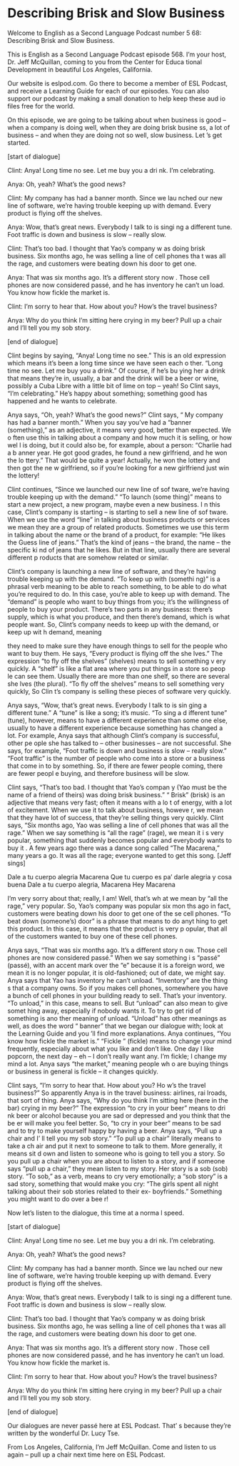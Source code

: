 # Describing Brisk and Slow Business

Welcome to English as a Second Language Podcast number 5 68: Describing Brisk and Slow Business.

This is English as a Second Language Podcast episode 568.  I’m your host, Dr. Jeff McQuillan, coming to you from the Center for Educa tional Development in beautiful Los Angeles, California.

Our website is eslpod.com.  Go there to become a member  of ESL Podcast, and receive a Learning Guide for each of our episodes.  You  can also support our podcast by making a small donation to help keep these aud io files free for the world.

On this episode, we are going to be talking about when  business is good – when a company is doing well, when they are doing brisk busine ss, a lot of business – and when they are doing not so well, slow business.  Let ’s get started.

[start of dialogue]

Clint:  Anya!  Long time no see.  Let me buy you a dri nk.  I’m celebrating.

Anya:  Oh, yeah?  What’s the good news?

Clint:  My company has had a banner month.  Since we lau nched our new line of software, we’re having trouble keeping up with demand.   Every product is flying off the shelves.

Anya:  Wow, that’s great news.  Everybody I talk to is singi ng a different tune. Foot traffic is down and business is slow – really slow.

Clint:  That’s too bad.  I thought that Yao’s company w as doing brisk business. Six months ago, he was selling a line of cell phones tha t was all the rage, and customers were beating down his door to get one.

Anya:  That was six months ago.  It’s a different story now .  Those cell phones are now considered passé, and he has inventory he can’t un load.  You know how fickle the market is.

Clint:  I’m sorry to hear that.  How about you?  How’s the travel business?

 Anya:  Why do you think I’m sitting here crying in my beer?   Pull up a chair and I’ll tell you my sob story.

[end of dialogue]

Clint begins by saying, “Anya!  Long time no see.”  This is an old expression which means it’s been a long time since we have seen each o ther.  “Long time no see.  Let me buy you a drink.”  Of course, if he’s bu ying her a drink that means they’re in, usually, a bar and the drink will be a  beer or wine, possibly a Cuba Libre with a little bit of lime on top – yeah!  So Clint says, “I’m celebrating.” He’s happy about something; something good has happened and he wants to celebrate.

Anya says, “Oh, yeah?  What’s the good news?”  Clint says, “ My company has had a banner month.”  When you say you’ve had a “banner  (something),” as an adjective, it means very good, better than expected.  We o ften use this in talking about a company and how much it is selling, or how wel l is doing, but it could also be, for example, about a person: “Charlie had a b anner year.  He got good grades, he found a new girlfriend, and he won the lo ttery.”  That would be quite a year!  Actually, he won the lottery and then got the ne w girlfriend, so if you’re looking for a new girlfriend just win the lottery!

Clint continues, “Since we launched our new line of sof tware, we’re having trouble keeping up with the demand.”  “To launch (some thing)” means to start a new project, a new program, maybe even a new business.  I n this case, Clint’s company is starting – is starting to sell a new line of sof tware.  When we use the word “line” in talking about business products or services we  mean they are a group of related products.  Sometimes we use this term in talking about the name or the brand of a product, for example: “He likes the  Guess line of jeans.”  That’s the kind of jeans – the brand, the name – the specific ki nd of jeans that he likes. But in that line, usually there are several different p roducts that are somehow related or similar.

Clint’s company is launching a new line of software, and they’re having trouble keeping up with the demand.  “To keep up with (somethi ng)” is a phrasal verb meaning to be able to reach something, to be able to  do what you’re required to do.  In this case, you’re able to keep up with demand.  The “demand” is people who want to buy things from you; it’s the willingness of  people to buy your product.  There’s two parts in any business: there’s supply, which is what you produce, and then there’s demand, which is what people want.  So, Clint’s company needs to keep up with the demand, or keep up wit h demand, meaning

 they need to make sure they have enough things to sell for the people who want to buy them.  He says, “Every product is flying off the she lves.”  The expression “to fly off the shelves” (shelves) means to sell something v ery quickly.  A “shelf” is like a flat area where you put things in a store so peop le can see them.  Usually there are more than one shelf, so there are several she lves (the plural).  “To fly off the shelves” means to sell something very quickly, So Clin t’s company is selling these pieces of software very quickly.

Anya says, “Wow, that’s great news.  Everybody I talk to is sin ging a different tune.”  A “tune” is like a song; it’s music.  “To sing a d ifferent tune” (tune), however, means to have a different experience than some one else, usually to have a different experience because something has changed a lot.  For example, Anya says that although Clint’s company is successful, other pe ople she has talked to – other businesses – are not successful.  She says,  for example, “Foot traffic is down and business is slow – really slow.”  “Foot traffic” is the number of people who come into a store or a business that come in to by something.  So, if there are fewer people coming, there are fewer peopl e buying, and therefore business will be slow.

Clint says, “That’s too bad.  I thought that Yao’s compan y (Yao must be the name of a friend of theirs) was doing brisk business.”  “ Brisk” (brisk) is an adjective that means very fast; often it means with a lo t of energy, with a lot of excitement.  When we use it to talk about business, howeve r, we mean that they have lot of success, that they’re selling things very quickly.  Clint says, “Six months ago, Yao was selling a line of cell phones that was all the rage.”  When we say something is “all the rage” (rage), we mean it i s very popular, something that suddenly becomes popular and everybody wants to buy it .  A few years ago there was a dance song called “The Macarena,” many years a go.  It was all the rage; everyone wanted to get this song.  [Jeff sings]

Dale a tu cuerpo alegria Macarena Que tu cuerpo es pa’ darle alegria y cosa buena Dale a tu cuerpo alegria, Macarena Hey Macarena

I’m very sorry about that; really, I am!  Well, that’s wh at we mean by “all the rage,” very popular.  So, Yao’s company was popular six mon ths ago in fact, customers were beating down his door to get one of the se cell phones.  “To beat down (someone’s) door” is a phrase that means to do anyt hing to get this product.  In this case, it means that the product is very p opular, that all of the customers wanted to buy one of these cell phones.

 Anya says, “That was six months ago.  It’s a different story n ow.  Those cell phones are now considered passé.”  When we say something i s “passé” (passé), with an accent mark over the “e” because it is a foreign  word, we mean it is no longer popular, it is old-fashioned; out of date, we might say.  Anya says that Yao has inventory he can’t unload.  “Inventory” are the thing s that a company owns. So if you makes cell phones, somewhere you have a bunch of cell phones in your building ready to sell.  That’s your inventory.  “To  unload,” in this case, means to sell.  But “unload” can also mean to give somet hing away, especially if nobody wants it.  To try to get rid of something is ano ther meaning of unload. “Unload” has other meanings as well, as does the word “ banner” that we began our dialogue with; look at the Learning Guide and you ’ll find more explanations. Anya continues, “You know how fickle the market is.”  “Fickle ” (fickle) means to change your mind frequently, especially about what you like  and don’t like.  One day I like popcorn, the next day – eh – I don’t really want any.  I’m fickle; I change my mind a lot.  Anya says “the market,” meaning people wh o are buying things or business in general is fickle – it changes quickly.

Clint says, “I’m sorry to hear that.  How about you?  Ho w’s the travel business?” So apparently Anya is in the travel business: airlines, rai lroads, that sort of thing. Anya says, “Why do you think I’m sitting here (here in the  bar) crying in my beer?”  The expression “to cry in your beer” means to dri nk beer or alcohol because you are sad or depressed and you think that the be er will make you feel better.  So, “to cry in your beer” means to be sad and  to try to make yourself happy by having a beer.  Anya says, “Pull up a chair and I’ ll tell you my sob story.”  “To pull up a chair” literally means to take a ch air and put it next to someone to talk to them.  More generally, it means sit d own and listen to someone who is going to tell you a story.  So you pull up  a chair when you are about to listen to a story, and if someone says “pull up a chair,” they mean listen to my story.  Her story is a sob (sob) story.  “To sob,” as a verb, means to cry very emotionally; a “sob story” is a sad story, something that  would make you cry: “The girls spent all night talking about their sob stories related to their ex- boyfriends.”  Something you might want to do over a bee r!

Now let’s listen to the dialogue, this time at a norma l speed.

[start of dialogue]

Clint:  Anya!  Long time no see.  Let me buy you a dri nk.  I’m celebrating.

Anya:  Oh, yeah?  What’s the good news?

 Clint:  My company has had a banner month.  Since we lau nched our new line of software, we’re having trouble keeping up with demand.   Every product is flying off the shelves.

Anya:  Wow, that’s great news.  Everybody I talk to is singi ng a different tune. Foot traffic is down and business is slow – really slow.

Clint:  That’s too bad.  I thought that Yao’s company w as doing brisk business. Six months ago, he was selling a line of cell phones tha t was all the rage, and customers were beating down his door to get one.

Anya:  That was six months ago.  It’s a different story now .  Those cell phones are now considered passé, and he has inventory he can’t un load.  You know how fickle the market is.

Clint:  I’m sorry to hear that.  How about you?  How’s the travel business?

Anya:  Why do you think I’m sitting here crying in my beer?   Pull up a chair and I’ll tell you my sob story.

[end of dialogue]

Our dialogues are never passé here at ESL Podcast.  That’ s because they’re written by the wonderful Dr. Lucy Tse.

From Los Angeles, California, I’m Jeff McQuillan.  Come  and listen to us again – pull up a chair next time here on ESL Podcast.



